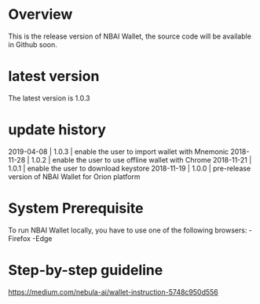 # Overview

This is the release version of NBAI Wallet, the source code will be available in Github soon.

# latest version
The latest version is 1.0.3

# update history
2019-04-08 |  1.0.3   | enable the user to import wallet with Mnemonic
2018-11-28 |  1.0.2   | enable the user to use offline wallet with Chrome
2018-11-21 |  1.0.1   | enable the user to download keystore
2018-11-19 |  1.0.0   | pre-release version of NBAI Wallet for Orion platform

# System Prerequisite #

To run NBAI Wallet locally, you have to use one of the following browsers:
-Firefox
-Edge


# Step-by-step guideline #

https://medium.com/nebula-ai/wallet-instruction-5748c950d556
